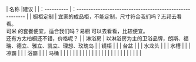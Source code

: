 | 名称        |建议                                                        |
|：---------- |：--------------------------------------------------------  |
| 橱柜定制     | 宜家的成品柜，不能定制，尺寸符合我们吗？志邦去看看。<br>司米 的套餐便宜，适合我们吗？易橱 可以去看看，比较便宜。<br>还有方太柏橱还不错，价格呢？   |
| 淋浴房       | 以淋浴房为主的卫浴品牌，朗斯、福瑞、德立、雅立、凯立、理想、玫瑰岛   |
| 镜柜         |    |
| 台盆         |    |
| 水龙头       |    |
| 水槽        |    |
| 凉霸        |    |
| 浴霸        |    |
| 马桶        |    |
|             |    |
|             |    |
|             |    |
|             |    |
|             |    |
|             |    |
|             |    |
|             |    |
